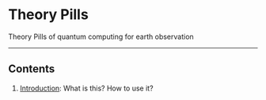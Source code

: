 <!-- .slide: data-background="#E6F7FF" -->

# Theory Pills <!-- .element: class="r-fit-text" -->

Theory Pills of quantum computing for earth observation <!-- .element: class="r-fit-text" -->

---

## Contents

1. [Introduction](#/02): What is this? How to use it?

